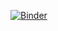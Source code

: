 [![Binder](https://mybinder.org/badge_logo.svg)](https://mybinder.org/v2/gh/Weiktang/python/master?filepath=demo.ipynb)
